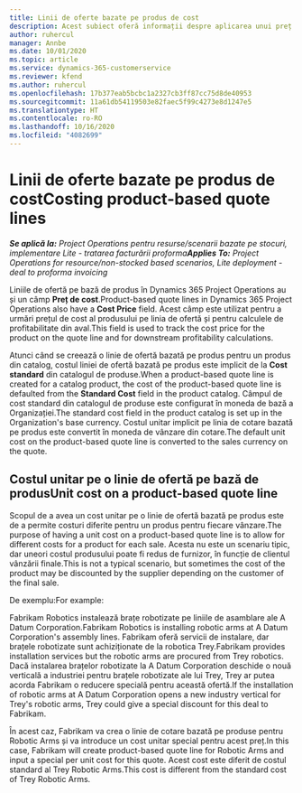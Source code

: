```yaml
---
title: Linii de oferte bazate pe produs de cost
description: Acest subiect oferă informații despre aplicarea unui preț de cost unei linii de ofertă pe bază de produs.
author: ruhercul
manager: Annbe
ms.date: 10/01/2020
ms.topic: article
ms.service: dynamics-365-customerservice
ms.reviewer: kfend
ms.author: ruhercul
ms.openlocfilehash: 17b377eab5bcbc1a2327cb3ff87cc75d8de40953
ms.sourcegitcommit: 11a61db54119503e82faec5f99c4273e8d1247e5
ms.translationtype: HT
ms.contentlocale: ro-RO
ms.lasthandoff: 10/16/2020
ms.locfileid: "4082699"
---
```

# <a name="costing-product-based-quote-lines"></a><span data-ttu-id="325d3-103">Linii de oferte bazate pe produs de cost</span><span class="sxs-lookup"><span data-stu-id="325d3-103">Costing product-based quote lines</span></span>

<span data-ttu-id="325d3-104">_**Se aplică la:** Project Operations pentru resurse/scenarii bazate pe stocuri, implementare Lite - tratarea facturării proforma_</span><span class="sxs-lookup"><span data-stu-id="325d3-104">_**Applies To:** Project Operations for resource/non-stocked based scenarios, Lite deployment - deal to proforma invoicing_</span></span>


<span data-ttu-id="325d3-105">Liniile de ofertă pe bază de produs în Dynamics 365 Project Operations au și un câmp **Preț de cost**.</span><span class="sxs-lookup"><span data-stu-id="325d3-105">Product-based quote lines in Dynamics 365 Project Operations also have a **Cost Price** field.</span></span> <span data-ttu-id="325d3-106">Acest câmp este utilizat pentru a urmări prețul de cost al produsului pe linia de ofertă și pentru calculele de profitabilitate din aval.</span><span class="sxs-lookup"><span data-stu-id="325d3-106">This field is used to track the cost price for the product on the quote line and for downstream profitability calculations.</span></span>

<span data-ttu-id="325d3-107">Atunci când se creează o linie de ofertă bazată pe produs pentru un produs din catalog, costul liniei de ofertă bazată pe produs este implicit de la **Cost standard** din catalogul de produse.</span><span class="sxs-lookup"><span data-stu-id="325d3-107">When a product-based quote line is created for a catalog product, the cost of the product-based quote line is defaulted from the **Standard Cost** field in the product catalog.</span></span> <span data-ttu-id="325d3-108">Câmpul de cost standard din catalogul de produse este configurat în moneda de bază a Organizației.</span><span class="sxs-lookup"><span data-stu-id="325d3-108">The standard cost field in the product catalog is set up in the Organization's base currency.</span></span> <span data-ttu-id="325d3-109">Costul unitar implicit pe linia de cotare bazată pe produs este convertit în moneda de vânzare din cotare.</span><span class="sxs-lookup"><span data-stu-id="325d3-109">The default unit cost on the product-based quote line is converted to the sales currency on the quote.</span></span>

## <a name="unit-cost-on-a-product-based-quote-line"></a><span data-ttu-id="325d3-110">Costul unitar pe o linie de ofertă pe bază de produs</span><span class="sxs-lookup"><span data-stu-id="325d3-110">Unit cost on a product-based quote line</span></span>

<span data-ttu-id="325d3-111">Scopul de a avea un cost unitar pe o linie de ofertă bazată pe produs este de a permite costuri diferite pentru un produs pentru fiecare vânzare.</span><span class="sxs-lookup"><span data-stu-id="325d3-111">The purpose of having a unit cost on a product-based quote line is to allow for different costs for a product for each sale.</span></span> <span data-ttu-id="325d3-112">Acesta nu este un scenariu tipic, dar uneori costul produsului poate fi redus de furnizor, în funcție de clientul vânzării finale.</span><span class="sxs-lookup"><span data-stu-id="325d3-112">This is not a typical scenario, but sometimes the cost of the product may be discounted by the supplier depending on the customer of the final sale.</span></span>

<span data-ttu-id="325d3-113">De exemplu:</span><span class="sxs-lookup"><span data-stu-id="325d3-113">For example:</span></span>

<span data-ttu-id="325d3-114">Fabrikam Robotics instalează brațe robotizate pe liniile de asamblare ale A Datum Corporation.</span><span class="sxs-lookup"><span data-stu-id="325d3-114">Fabrikam Robotics is installing robotic arms at A Datum Corporation's assembly lines.</span></span> <span data-ttu-id="325d3-115">Fabrikam oferă servicii de instalare, dar brațele robotizate sunt achiziționate de la robotica Trey.</span><span class="sxs-lookup"><span data-stu-id="325d3-115">Fabrikam provides installation services but the robotic arms are procured from Trey robotics.</span></span> <span data-ttu-id="325d3-116">Dacă instalarea brațelor robotizate la A Datum Corporation deschide o nouă verticală a industriei pentru brațele robotizate ale lui Trey, Trey ar putea acorda Fabrikam o reducere specială pentru această ofertă.</span><span class="sxs-lookup"><span data-stu-id="325d3-116">If the installation of robotic arms at A Datum Corporation opens a new industry vertical for Trey's robotic arms, Trey could give a special discount for this deal to Fabrikam.</span></span>

<span data-ttu-id="325d3-117">În acest caz, Fabrikam va crea o linie de cotare bazată pe produse pentru Robotic Arms și va introduce un cost unitar special pentru acest preț.</span><span class="sxs-lookup"><span data-stu-id="325d3-117">In this case, Fabrikam will create product-based quote line for Robotic Arms and input a special per unit cost for this quote.</span></span> <span data-ttu-id="325d3-118">Acest cost este diferit de costul standard al Trey Robotic Arms.</span><span class="sxs-lookup"><span data-stu-id="325d3-118">This cost is different from the standard cost of Trey Robotic Arms.</span></span>

